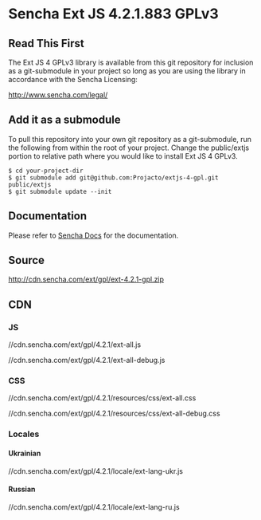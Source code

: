 # Sencha Ext JS 4.2.1.883 GPLv3

## Read This First

The Ext JS 4 GPLv3 library is available from this git repository for inclusion as a 
git-submodule in your project so long as you are using the library in 
accordance with the Sencha Licensing:

http://www.sencha.com/legal/

## Add it as a submodule

To pull this repository into your own git repository as a git-submodule,
run the following from within the root of your project. Change the public/extjs
portion to relative path where you would like to install Ext JS 4 GPLv3.

    $ cd your-project-dir
    $ git submodule add git@github.com:Projacto/extjs-4-gpl.git public/extjs
    $ git submodule update --init

## Documentation

Please refer to [Sencha Docs](http://docs.sencha.com/extjs/4.2.1/) for the documentation.

## Source

http://cdn.sencha.com/ext/gpl/ext-4.2.1-gpl.zip

## CDN

### JS

//cdn.sencha.com/ext/gpl/4.2.1/ext-all.js

//cdn.sencha.com/ext/gpl/4.2.1/ext-all-debug.js

### CSS

//cdn.sencha.com/ext/gpl/4.2.1/resources/css/ext-all.css

//cdn.sencha.com/ext/gpl/4.2.1/resources/css/ext-all-debug.css

### Locales

#### Ukrainian
//cdn.sencha.com/ext/gpl/4.2.1/locale/ext-lang-ukr.js

#### Russian
//cdn.sencha.com/ext/gpl/4.2.1/locale/ext-lang-ru.js
